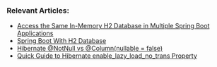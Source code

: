 ### Relevant Articles: 
- [Access the Same In-Memory H2 Database in Multiple Spring Boot Applications](https://www.baeldung.com/spring-boot-access-h2-database-multiple-apps)
- [Spring Boot With H2 Database](https://www.baeldung.com/spring-boot-h2-database)
- [Hibernate @NotNull vs @Column(nullable = false)](https://www.baeldung.com/hibernate-notnull-vs-nullable)
- [Quick Guide to Hibernate enable_lazy_load_no_trans Property](https://www.baeldung.com/hibernate-lazy-loading-workaround)
